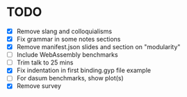 # TODO

-   [x] Remove slang and colloquialisms
-   [x] Fix grammar in some notes sections
-   [x] Remove manifest.json slides and section on "modularity"
-   [ ] Include WebAssembly benchmarks
-   [ ] Trim talk to 25 mins
-   [x] Fix indentation in first binding.gyp file example
-   [ ] For dasum benchmarks, show plot(s)
-   [x] Remove survey
